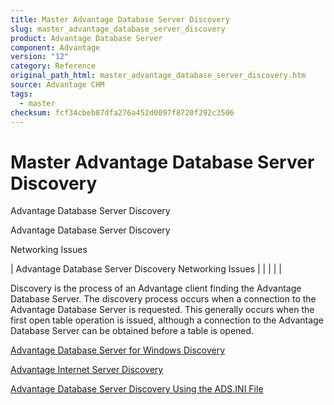 ```yaml
---
title: Master Advantage Database Server Discovery
slug: master_advantage_database_server_discovery
product: Advantage Database Server
component: Advantage
version: "12"
category: Reference
original_path_html: master_advantage_database_server_discovery.htm
source: Advantage CHM
tags:
  - master
checksum: fcf34cbeb87dfa276a452d0097f8720f292c3506
---
```


# Master Advantage Database Server Discovery

Advantage Database Server Discovery

Advantage Database Server Discovery

Networking Issues

| Advantage Database Server Discovery  Networking Issues |  |  |  |  |

Discovery is the process of an Advantage client finding the Advantage Database Server. The discovery process occurs when a connection to the Advantage Database Server is requested. This generally occurs when the first open table operation is issued, although a connection to the Advantage Database Server can be obtained before a table is opened.

[Advantage Database Server for Windows Discovery](master_advantage_database_server_for_windows_discovery.md)

[Advantage Internet Server Discovery](master_advantage_internet_server_discovery.md)

[Advantage Database Server Discovery Using the ADS.INI File](master_advantage_database_server_discovery_using_the_ads_ini_file.md)
